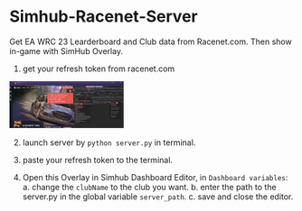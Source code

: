 # Simhub-Racenet-Server
Get EA WRC 23 Learderboard and Club data from Racenet.com. Then show in-game with SimHub Overlay.

1. get your refresh token from racenet.com
<img src="images/get_refresh_token.png" width="40%" height="40%">  

2. launch server by `python server.py` in terminal.

3. paste your refresh token to the terminal.

4. Open this Overlay in Simhub Dashboard Editor, in `Dashboard variables`:
    a. change the `clubName` to the club you want. 
    b. enter the path to the server.py in the global variable `server_path`.
    c. save and close the editor.